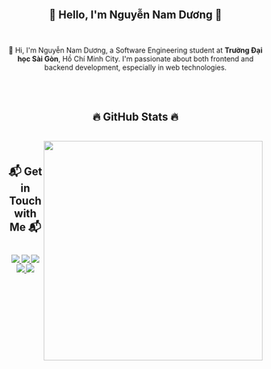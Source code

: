 <h2 align="center">📑 Hello, I'm Nguyễn Nam Dương 📑</h2>
<br>
<p align="center">
  👋 Hi, I'm Nguyễn Nam Dương, a Software Engineering student at <strong>Trường Đại học Sài Gòn</strong>, Hồ Chí Minh City. I'm passionate about both frontend and backend development, especially in web technologies.
</p>

<br>

<br>
<h2 align="center">🔥 GitHub Stats 🔥</h2>

<br>
<div align=center>
  <a href="#">
    <img align="right" width="434" src="https://github-readme-stats.vercel.app/api?username=namduongit&show_icons=true&theme=react&border_color=61dafb&hide_border=true&rank_icon=github" />
  </a>
</div>

<br>
<h2 align="center">📬 Get in Touch with Me 📬</h2>
<br>

<div align="center">
<div align="center">
  <a href="https://facebook.com/namduongit" target="blank">
    <img src="https://img.icons8.com/bubbles/100/000000/facebook-new.png"/>
  </a>
  <a href="https://www.linkedin.com/in/namduongit" target="blank">
    <img src="https://img.icons8.com/bubbles/100/000000/linkedin.png"/>
  </a>
  <a href="https://instagram.com/namduongit" target="blank">
    <img src="https://img.icons8.com/bubbles/100/000000/instagram.png"/>
  </a>
  <a href="mailto:nguyennamduong205@gmail.com" target="top">
    <img src="https://img.icons8.com/bubbles/100/000000/apple-mail.png"/>
  </a>
  <a href="https://t.me/namduongit" target="blank">
    <img src="https://img.icons8.com/bubbles/100/000000/telegram-app.png"/>
  </a>
</div>
  
</div>
